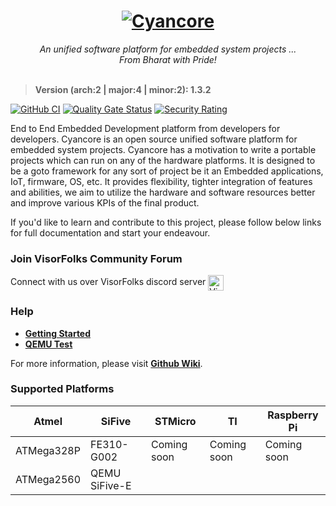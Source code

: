 <h1>
  <div align="center">
    <a href="https://github.com/VisorFolks/cyancore">
      <img align="top" src="https://github.com/VisorFolks/vf_artifacts/blob/stable/cyancore/icons/Cyancore%20Git.png"
           alt="Cyancore"/>
    </a>
  </div>
</h1>
<body>
  <div align="center">
    <i>An unified software platform for embedded system projects ...</i><br>
    <i>From Bharat with Pride!</i><br><br>
    </div>
</body>

> **Version (arch:2 | major:4 | minor:2): 1.3.2**
> 
[![GitHub CI](https://github.com/VisorFolks/cyancore/actions/workflows/github_ci.yml/badge.svg)](https://github.com/VisorFolks/cyancore/actions/workflows/github_ci.yml)
[![Quality Gate Status](https://sonarcloud.io/api/project_badges/measure?project=VisorFolks_cyancore&metric=alert_status)](https://sonarcloud.io/summary/new_code?id=VisorFolks_cyancore)
[![Security Rating](https://sonarcloud.io/api/project_badges/measure?project=VisorFolks_cyancore&metric=security_rating)](https://sonarcloud.io/summary/new_code?id=VisorFolks_cyancore)

End to End Embedded Development platform from developers for developers. Cyancore is an open source unified software platform for embedded system projects.
Cyancore has a motivation to write a portable projects which can run on any of the hardware platforms. It is designed to be a goto framework 
for any sort of project be it an Embedded applications, IoT, firmware, OS, etc. It provides flexibility, tighter integration of features 
and abilities, we aim to utilize the hardware and software resources better and improve various KPIs of the final product.


If you'd like to learn and contribute to this project, please follow  below links for full documentation and start your endeavour.
### Join VisorFolks Community Forum
Connect with us over VisorFolks discord server
<img align="center" alt="VisorFolks Discord Server" width="25px" src="https://discord.com/assets/3437c10597c1526c3dbd98c737c2bcae.svg" />

### Help
- [**Getting Started**](https://github.com/VisorFolks/cyancore/wiki/Getting-Started)
- [**QEMU Test**](https://github.com/VisorFolks/cyancore/wiki/qemu-test)

For more information, please visit [**Github Wiki**](https://github.com/VisorFolks/cyancore/wiki/).

### Supported Platforms

| Atmel      | SiFive        | STMicro     | TI          | Raspberry Pi |
| ---------- | ------------- | ----------- | ----------- | -------------|
| ATMega328P | FE310-G002    | Coming soon | Coming soon | Coming soon  |
| ATMega2560 | QEMU SiFive-E |             |             |              |






